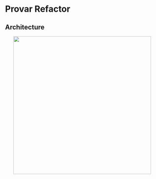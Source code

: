 # Provar Refactor

## Architecture

<p align="center">
    <img src="https://user-images.githubusercontent.com/8760590/129457211-f6ded060-2665-4403-b36c-bcba60388599.png" width="450">
</p>

## 